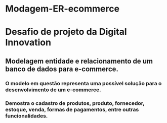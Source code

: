 # Modagem-ER-ecommerce
# Desafio de projeto da Digital Innovation
## Modelagem entidade e relacionamento de um banco de dados para e-commerce.
### O modelo em questão representa uma possível solução para o desenvolvimento de um e-commerce.
### Demostra o cadastro de produtos, produto, fornecedor, estoque, venda, formas de pagamentos, entre outras funcionalidades.
